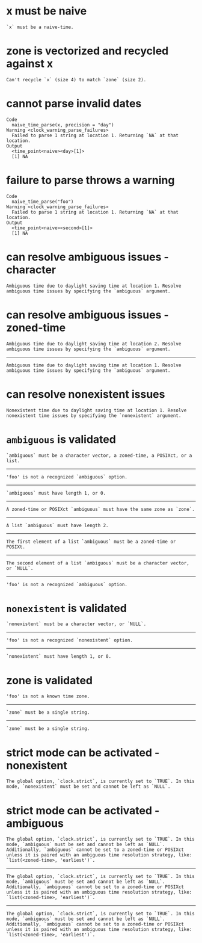 # x must be naive

    `x` must be a naive-time.

# zone is vectorized and recycled against x

    Can't recycle `x` (size 4) to match `zone` (size 2).

# cannot parse invalid dates

    Code
      naive_time_parse(x, precision = "day")
    Warning <clock_warning_parse_failures>
      Failed to parse 1 string at location 1. Returning `NA` at that location.
    Output
      <time_point<naive><day>[1]>
      [1] NA

# failure to parse throws a warning

    Code
      naive_time_parse("foo")
    Warning <clock_warning_parse_failures>
      Failed to parse 1 string at location 1. Returning `NA` at that location.
    Output
      <time_point<naive><second>[1]>
      [1] NA

# can resolve ambiguous issues - character

    Ambiguous time due to daylight saving time at location 1. Resolve ambiguous time issues by specifying the `ambiguous` argument.

# can resolve ambiguous issues - zoned-time

    Ambiguous time due to daylight saving time at location 2. Resolve ambiguous time issues by specifying the `ambiguous` argument.

---

    Ambiguous time due to daylight saving time at location 1. Resolve ambiguous time issues by specifying the `ambiguous` argument.

# can resolve nonexistent issues

    Nonexistent time due to daylight saving time at location 1. Resolve nonexistent time issues by specifying the `nonexistent` argument.

# `ambiguous` is validated

    `ambiguous` must be a character vector, a zoned-time, a POSIXct, or a list.

---

    'foo' is not a recognized `ambiguous` option.

---

    `ambiguous` must have length 1, or 0.

---

    A zoned-time or POSIXct `ambiguous` must have the same zone as `zone`.

---

    A list `ambiguous` must have length 2.

---

    The first element of a list `ambiguous` must be a zoned-time or POSIXt.

---

    The second element of a list `ambiguous` must be a character vector, or `NULL`.

---

    'foo' is not a recognized `ambiguous` option.

# `nonexistent` is validated

    `nonexistent` must be a character vector, or `NULL`.

---

    'foo' is not a recognized `nonexistent` option.

---

    `nonexistent` must have length 1, or 0.

# zone is validated

    'foo' is not a known time zone.

---

    `zone` must be a single string.

---

    `zone` must be a single string.

# strict mode can be activated - nonexistent

    The global option, `clock.strict`, is currently set to `TRUE`. In this mode, `nonexistent` must be set and cannot be left as `NULL`.

# strict mode can be activated - ambiguous

    The global option, `clock.strict`, is currently set to `TRUE`. In this mode, `ambiguous` must be set and cannot be left as `NULL`. Additionally, `ambiguous` cannot be set to a zoned-time or POSIXct unless it is paired with an ambiguous time resolution strategy, like: `list(<zoned-time>, 'earliest')`.

---

    The global option, `clock.strict`, is currently set to `TRUE`. In this mode, `ambiguous` must be set and cannot be left as `NULL`. Additionally, `ambiguous` cannot be set to a zoned-time or POSIXct unless it is paired with an ambiguous time resolution strategy, like: `list(<zoned-time>, 'earliest')`.

---

    The global option, `clock.strict`, is currently set to `TRUE`. In this mode, `ambiguous` must be set and cannot be left as `NULL`. Additionally, `ambiguous` cannot be set to a zoned-time or POSIXct unless it is paired with an ambiguous time resolution strategy, like: `list(<zoned-time>, 'earliest')`.

